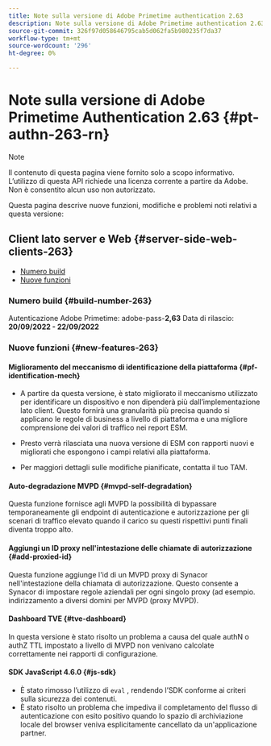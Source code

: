 ```yaml
---
title: Note sulla versione di Adobe Primetime authentication 2.63
description: Note sulla versione di Adobe Primetime authentication 2.63
source-git-commit: 326f97d058646795cab5d062fa5b980235f7da37
workflow-type: tm+mt
source-wordcount: '296'
ht-degree: 0%

---
```



# Note sulla versione di Adobe Primetime Authentication 2.63 {#pt-authn-263-rn}

>[!NOTE]
>
>Il contenuto di questa pagina viene fornito solo a scopo informativo. L’utilizzo di questa API richiede una licenza corrente a partire da Adobe. Non è consentito alcun uso non autorizzato.

Questa pagina descrive nuove funzioni, modifiche e problemi noti relativi a questa versione:

## Client lato server e Web {#server-side-web-clients-263}

* [Numero build](#build-number)
* [Nuove funzioni](#new-features)

### Numero build {#build-number-263}

Autenticazione Adobe Primetime: adobe-pass-**2,63**
Data di rilascio: **20/09/2022 - 22/09/2022**

### Nuove funzioni {#new-features-263}

#### Miglioramento del meccanismo di identificazione della piattaforma {#pf-identification-mech}

* A partire da questa versione, è stato migliorato il meccanismo utilizzato per identificare un dispositivo e non dipenderà più dall’implementazione lato client. Questo fornirà una granularità più precisa quando si applicano le regole di business a livello di piattaforma e una migliore comprensione dei valori di traffico nei report ESM.

* Presto verrà rilasciata una nuova versione di ESM con rapporti nuovi e migliorati che espongono i campi relativi alla piattaforma.

* Per maggiori dettagli sulle modifiche pianificate, contatta il tuo TAM.

#### Auto-degradazione MVPD {#mvpd-self-degradation}

Questa funzione fornisce agli MVPD la possibilità di bypassare temporaneamente gli endpoint di autenticazione e autorizzazione per gli scenari di traffico elevato quando il carico su questi rispettivi punti finali diventa troppo alto.


#### Aggiungi un ID proxy nell&#39;intestazione delle chiamate di autorizzazione {#add-proxied-id}

Questa funzione aggiunge l&#39;id di un MVPD proxy di Synacor nell&#39;intestazione della chiamata di autorizzazione. Questo consente a Synacor di impostare regole aziendali per ogni singolo proxy (ad esempio. indirizzamento a diversi domini per MVPD (proxy MVPD).


#### Dashboard TVE {#tve-dashboard}

In questa versione è stato risolto un problema a causa del quale authN o authZ TTL impostato a livello di MVPD non venivano calcolate correttamente nei rapporti di configurazione.


#### SDK JavaScript 4.6.0 {#js-sdk}

* È stato rimosso l’utilizzo di `eval` , rendendo l’SDK conforme ai criteri sulla sicurezza dei contenuti.
* È stato risolto un problema che impediva il completamento del flusso di autenticazione con esito positivo quando lo spazio di archiviazione locale del browser veniva esplicitamente cancellato da un&#39;applicazione partner.



